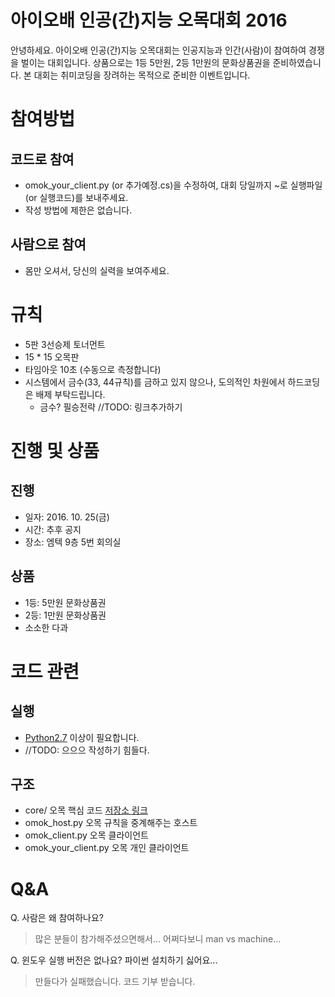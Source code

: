 # 아이오배 인공(간)지능 오목대회 2016
안녕하세요. 아이오배 인공(간)지능 오목대회는 인공지능과 인간(사람)이 참여하여 경쟁을 벌이는 대회입니다. 상품으로는 1등 5만원, 2등 1만원의 문화상품권을 준비하였습니다. 본 대회는 취미코딩을 장려하는 목적으로 준비한 이벤트입니다.


# 참여방법
## 코드로 참여
- omok_your_client.py (or 추가예정.cs)을 수정하여, 대회 당일까지 ~로 실행파일(or 실행코드)를 보내주세요.
- 작성 방법에 제한은 없습니다.

## 사람으로 참여
- 몸만 오셔서, 당신의 실력을 보여주세요.


# 규칙
- 5판 3선승제 토너먼트
- 15 * 15 오목판
- 타임아웃 10초 (수동으로 측정합니다)
- 시스템에서 금수(33, 44규칙)를 금하고 있지 않으나, 도의적인 차원에서 하드코딩은 배제 부탁드립니다.
  - 금수? 필승전략 //TODO: 링크추가하기


# 진행 및 상품
## 진행
- 일자: 2016. 10. 25(금)
- 시간: 추후 공지
- 장소: 엠텍 9층 5번 회의실

## 상품
- 1등: 5만원 문화상품권
- 2등: 1만원 문화상품권
- 소소한 다과


# 코드 관련
## 실행
- [Python2.7](https://www.python.org/downloads/) 이상이 필요합니다.
- //TODO: 으으으 작성하기 힘들다.

## 구조
- core/ 오목 핵심 코드 [저장소 링크](https://github.com/ioatr/omok)
- omok_host.py 오목 규칙을 중계해주는 호스트
- omok_client.py 오목 클라이언트
- omok_your_client.py 오목 개인 클라이언트


# Q&A
Q. 사람은 왜 참여하나요?
> 많은 분들이 참가해주셨으면해서... 어쩌다보니 man vs machine...

Q. 윈도우 실행 버전은 없나요? 파이썬 설치하기 싫어요...
> 만들다가 실패했습니다. 코드 기부 받습니다.
